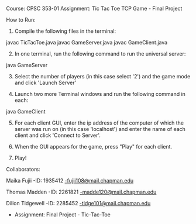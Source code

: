 Course: CPSC 353-01
Assignment: Tic Tac Toe TCP Game - Final Project

How to Run:

1. Compile the following files in the terminal:

javac TicTacToe.java
javac GameServer.java
javac GameClient.java

2. In one terminal, run the following command to run the universal server:
	
java GameServer 

3. Select the number of players (in this case select '2') and the game mode and click 'Launch Server'
	
4. Launch two more Terminal windows and run the following command in each:
	
java GameClient

5. For each client GUI, enter the ip address of the computer of which the server was run on (in this case 'localhost') and enter the name of each client and click 'Connect to Server'.
	
6. When the GUI appears for the game, press "Play" for each client.

7. Play!



Collaborators:

Maika Fujii
 -ID: 1935412
 -fujii108@mail.chapman.edu

Thomas Madden
 -ID: 2261821
 -madde120@mail.chapman.edu

Dillon Tidgewell
 -ID: 2285452
 -tidge101@mail.chapman.edu
 * Assignment: Final Project - Tic-Tac-Toe
